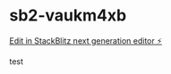 # sb2-vaukm4xb

[Edit in StackBlitz next generation editor ⚡️](https://stackblitz.com/~/github.com/Dabeix/sb2-vaukm4xb)

test
